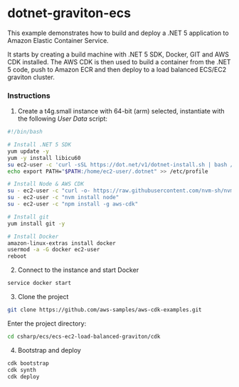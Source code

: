 # dotnet-graviton-ecs

This example demonstrates how to build and deploy a .NET 5 application to Amazon Elastic Container Service.

It starts by creating a build machine with .NET 5 SDK, Docker, GIT and AWS CDK installed. The AWS CDK is then used to build a container from the .NET 5 code, push to Amazon ECR and then deploy to a load balanced ECS/EC2 graviton cluster.



### Instructions

1. Create a t4g.small instance with 64-bit (arm) selected, instantiate with the following *User Data* script: 


```bash
#!/bin/bash

# Install .NET 5 SDK
yum update -y
yum -y install libicu60
su ec2-user -c 'curl -sSL https://dot.net/v1/dotnet-install.sh | bash /dev/stdin -c 5.0'
echo export PATH="$PATH:/home/ec2-user/.dotnet" >> /etc/profile

# Install Node & AWS CDK
su - ec2-user -c "curl -o- https://raw.githubusercontent.com/nvm-sh/nvm/v0.37.2/install.sh | bash"
su - ec2-user -c "nvm install node"
su - ec2-user -c "npm install -g aws-cdk"

# Install git
yum install git -y

# Install Docker
amazon-linux-extras install docker
usermod -a -G docker ec2-user
reboot
```

2. Connect to the instance and start Docker 

```bash
service docker start
```

3. Clone the project

```bash
git clone https://github.com/aws-samples/aws-cdk-examples.git
```

Enter the project directory:

```bash
cd csharp/ecs/ecs-ec2-load-balanced-graviton/cdk
```

4. Bootstrap and deploy 

```bash
cdk bootstrap
cdk synth
cdk deploy
```